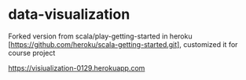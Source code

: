 # data-visualization

Forked version from scala/play-getting-started in heroku [https://github.com/heroku/scala-getting-started.git], customized it for course project

https://visiualization-0129.herokuapp.com
